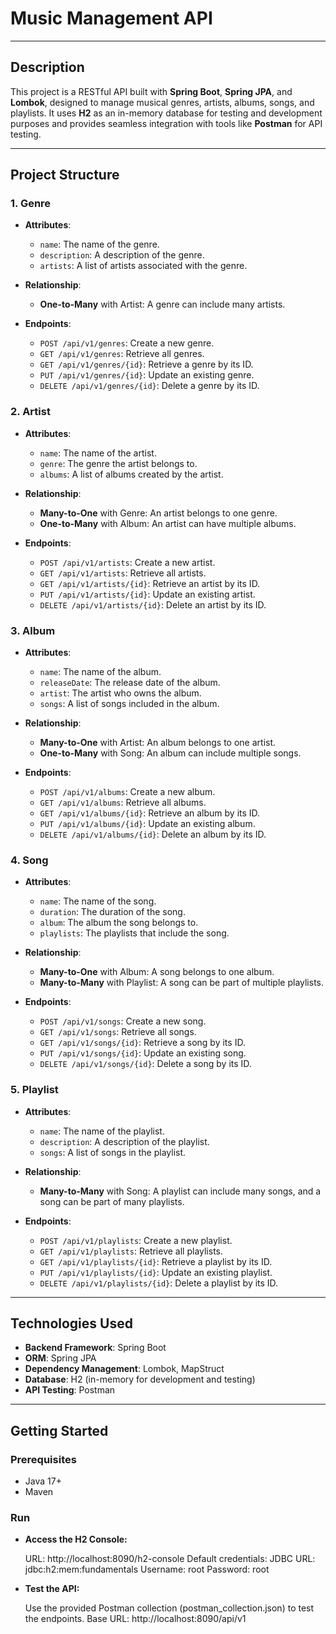 # Music Management API

---

## Description

This project is a RESTful API built with **Spring Boot**, **Spring JPA**, and **Lombok**, designed to manage musical genres, artists, albums, songs, and playlists. It uses **H2** as an in-memory database for testing and development purposes and provides seamless integration with tools like **Postman** for API testing.

---

## Project Structure

### 1. Genre
- **Attributes**:
    - `name`: The name of the genre.
    - `description`: A description of the genre.
    - `artists`: A list of artists associated with the genre.
- **Relationship**:
    - **One-to-Many** with Artist: A genre can include many artists.

- **Endpoints**:
    - `POST /api/v1/genres`: Create a new genre.
    - `GET /api/v1/genres`: Retrieve all genres.
    - `GET /api/v1/genres/{id}`: Retrieve a genre by its ID.
    - `PUT /api/v1/genres/{id}`: Update an existing genre.
    - `DELETE /api/v1/genres/{id}`: Delete a genre by its ID.

### 2. Artist
- **Attributes**:
    - `name`: The name of the artist.
    - `genre`: The genre the artist belongs to.
    - `albums`: A list of albums created by the artist.
- **Relationship**:
    - **Many-to-One** with Genre: An artist belongs to one genre.
    - **One-to-Many** with Album: An artist can have multiple albums.

- **Endpoints**:
    - `POST /api/v1/artists`: Create a new artist.
    - `GET /api/v1/artists`: Retrieve all artists.
    - `GET /api/v1/artists/{id}`: Retrieve an artist by its ID.
    - `PUT /api/v1/artists/{id}`: Update an existing artist.
    - `DELETE /api/v1/artists/{id}`: Delete an artist by its ID.

### 3. Album
- **Attributes**:
    - `name`: The name of the album.
    - `releaseDate`: The release date of the album.
    - `artist`: The artist who owns the album.
    - `songs`: A list of songs included in the album.
- **Relationship**:
    - **Many-to-One** with Artist: An album belongs to one artist.
    - **One-to-Many** with Song: An album can include multiple songs.

- **Endpoints**:
    - `POST /api/v1/albums`: Create a new album.
    - `GET /api/v1/albums`: Retrieve all albums.
    - `GET /api/v1/albums/{id}`: Retrieve an album by its ID.
    - `PUT /api/v1/albums/{id}`: Update an existing album.
    - `DELETE /api/v1/albums/{id}`: Delete an album by its ID.

### 4. Song
- **Attributes**:
    - `name`: The name of the song.
    - `duration`: The duration of the song.
    - `album`: The album the song belongs to.
    - `playlists`: The playlists that include the song.
- **Relationship**:
    - **Many-to-One** with Album: A song belongs to one album.
    - **Many-to-Many** with Playlist: A song can be part of multiple playlists.

- **Endpoints**:
    - `POST /api/v1/songs`: Create a new song.
    - `GET /api/v1/songs`: Retrieve all songs.
    - `GET /api/v1/songs/{id}`: Retrieve a song by its ID.
    - `PUT /api/v1/songs/{id}`: Update an existing song.
    - `DELETE /api/v1/songs/{id}`: Delete a song by its ID.

### 5. Playlist
- **Attributes**:
    - `name`: The name of the playlist.
    - `description`: A description of the playlist.
    - `songs`: A list of songs in the playlist.
- **Relationship**:
    - **Many-to-Many** with Song: A playlist can include many songs, and a song can be part of many playlists.

- **Endpoints**:
    - `POST /api/v1/playlists`: Create a new playlist.
    - `GET /api/v1/playlists`: Retrieve all playlists.
    - `GET /api/v1/playlists/{id}`: Retrieve a playlist by its ID.
    - `PUT /api/v1/playlists/{id}`: Update an existing playlist.
    - `DELETE /api/v1/playlists/{id}`: Delete a playlist by its ID.

---

## Technologies Used

- **Backend Framework**: Spring Boot
- **ORM**: Spring JPA
- **Dependency Management**: Lombok, MapStruct
- **Database**: H2 (in-memory for development and testing)
- **API Testing**: Postman

---

## Getting Started

### Prerequisites
- Java 17+
- Maven

### Run

- **Access the H2 Console:**

    URL: http://localhost:8090/h2-console
    Default credentials:
        JDBC URL: jdbc:h2:mem:fundamentals
        Username: root
        Password: root

- **Test the API:**

    Use the provided Postman collection (postman_collection.json) to test the endpoints.
    Base URL: http://localhost:8090/api/v1